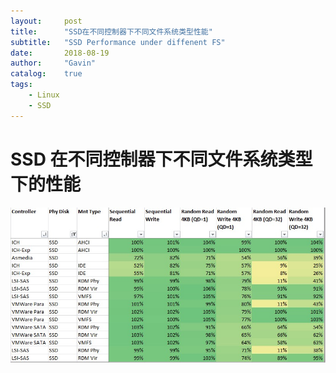 ```yaml
---
layout:     post
title:      "SSD在不同控制器下不同文件系统类型性能"
subtitle:   "SSD Performance under diffenent FS"
date:       2018-08-19
author:     "Gavin"
catalog:    true
tags:
    - Linux
    - SSD
---
```





# SSD 在不同控制器下不同文件系统类型下的性能

<img class="shadow" src="/img/in-post/SSD_Performance_with_different_Controller_FS.png" width="1200">
